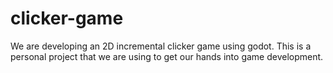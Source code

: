 # clicker-game
We are developing an 2D incremental clicker game using godot. This is a personal project that we are using to get our hands into game development.
